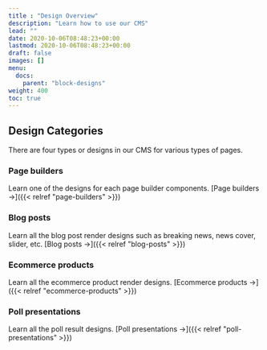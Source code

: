 ```yaml
---
title : "Design Overview"
description: "Learn how to use our CMS"
lead: ""
date: 2020-10-06T08:48:23+00:00
lastmod: 2020-10-06T08:48:23+00:00
draft: false
images: []
menu:
  docs:
    parent: "block-designs"
weight: 400
toc: true
---
```



## Design Categories

There are four types or designs in our CMS for various types of pages.

### Page builders

Learn one of the designs for each page builder components. [Page builders →]({{< relref "page-builders" >}})

### Blog posts

Learn all the blog post render designs such as breaking news, news cover, slider, etc. [Blog posts →]({{< relref "blog-posts" >}})

### Ecommerce products

Learn all the ecommerce product render designs. [Ecommerce products →]({{< relref "ecommerce-products" >}})

### Poll presentations

Learn all the poll result designs. [Poll presentations →]({{< relref "poll-presentations" >}})
